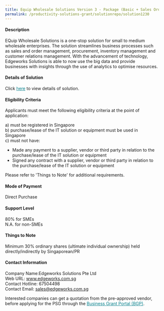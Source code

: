 ```yaml
---
title: Equip Wholesale Solutions Version 3 - Package (Basic + Sales Order Module)
permalink: /productivity-solutions-grant/solutionrepo/solution1230
---
```


#### Description

EQuip Wholesale Solutions is a one-stop solution for small to medium wholesale enterprises. 
The solution streamlines business processes such as sales and order management, procurement, inventory management and customer relations management. 
With the advancement of technology, Edgeworks Solutions is able to now use the big data and provide businesses with insights through the use of analytics to optimise resources.

#### Details of Solution

Click <a href='https://govassist.gobusiness.gov.sg/images/psg/Desensitised_Edgeworks_Annex_3_CR_wef_5_Oct_2020_Part_2.pdf' style='color:#037e8a'>here</a> to view details of solution.

#### Eligibility Criteria

Applicants must meet the following eligibility criteria at the point of application:

a) must be registered in Singapore <br>
b) purchase/lease of the IT solution or equipment must be used in Singapore <br>
c) must not have:
- Made any payment to a supplier, vendor or third party in relation to the purchase/lease of the IT solution or equipment
- Signed any contract with a supplier, vendor or third party in relation to the purchase/lease of the IT solution or equipment

Please refer to 'Things to Note' for additional requirements.

#### Mode of Payment
Direct Purchase

#### Support Level
80% for SMEs <br>
N.A. for non-SMEs

#### Things to Note
Minimum 30% ordinary shares (ultimate individual ownership) held directly/indirectly by Singaporean/PR

#### Contact Information
Company Name:Edgeworks Solutions Pte Ltd <br>Web URL: www.edgeworks.com.sg <br>Contact Hotline: 67504498 <br>Contact Email: sales@edgeworks.com.sg <br>

Interested companies can get a quotation from the pre-approved vendor, before applying for the PSG through the <a target='_blank' style='color:#037e8a' href='https://www.businessgrants.gov.sg/'>Business Grant Portal (BGP)</a>.

